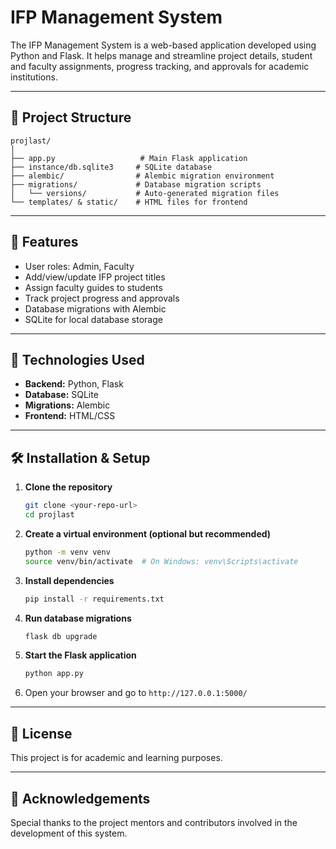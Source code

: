 # IFP Management System

The IFP Management System is a web-based application developed using Python and Flask. It helps manage and streamline project details, student and faculty assignments, progress tracking, and approvals for academic institutions.

---

## 📁 Project Structure

```
projlast/
│
├── app.py                   # Main Flask application
├── instance/db.sqlite3     # SQLite database
├── alembic/                # Alembic migration environment
├── migrations/             # Database migration scripts
│   └── versions/           # Auto-generated migration files
└── templates/ & static/    # HTML files for frontend
```

---

## 🚀 Features

- User roles: Admin, Faculty
- Add/view/update IFP project titles
- Assign faculty guides to students
- Track project progress and approvals
- Database migrations with Alembic
- SQLite for local database storage

---

## 🔧 Technologies Used

- **Backend:** Python, Flask
- **Database:** SQLite
- **Migrations:** Alembic
- **Frontend:** HTML/CSS

---

## 🛠️ Installation & Setup

1. **Clone the repository**
   ```bash
   git clone <your-repo-url>
   cd projlast
   ```

2. **Create a virtual environment (optional but recommended)**
   ```bash
   python -m venv venv
   source venv/bin/activate  # On Windows: venv\Scripts\activate
   ```

3. **Install dependencies**
   ```bash
   pip install -r requirements.txt
   ```

4. **Run database migrations**
   ```bash
   flask db upgrade
   ```

5. **Start the Flask application**
   ```bash
   python app.py
   ```

6. Open your browser and go to `http://127.0.0.1:5000/`

---


## 📝 License

This project is for academic and learning purposes.

---

## 🙌 Acknowledgements

Special thanks to the project mentors and contributors involved in the development of this system.
